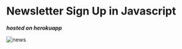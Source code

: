 # Newsletter Sign Up in Javascript

***hosted on herokuapp***

![news](https://user-images.githubusercontent.com/62857660/135564125-d9aabdda-7b04-4992-8876-0f9d53fac4aa.JPG)
